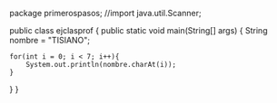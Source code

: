 package primerospasos;
//import java.util.Scanner;

public class ejclasprof {
  public static void main(String[] args) {
            String nombre = "TISIANO";
    
    for(int i = 0; i < 7; i++){
        System.out.println(nombre.charAt(i));    
    }
  }
}
